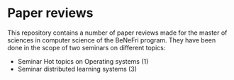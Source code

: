 # Paper reviews

This repository contains a number of paper reviews made for the master of sciences in computer science of the BeNeFri program. They have been done in the scope of two seminars on different topics:
- Seminar Hot topics on Operating systems (1)
- Seminar distributed learning systems (3)